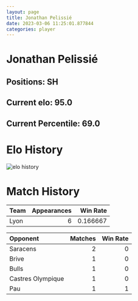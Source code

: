 ```yaml
---  
layout: page  
title: Jonathan Pelissié  
date: 2023-03-06 11:25:01.877844  
categories: player  
---
```

# Jonathan Pelissié

## Positions: SH

## Current elo: 95.0

## Current Percentile: 69.0

# Elo History


![elo history](history_JonathanPelissié.png)
# Match History


| Team   |   Appearances |   Win Rate |
|:-------|--------------:|-----------:|
| Lyon   |             6 |   0.166667 |

| Opponent          |   Matches |   Win Rate |
|:------------------|----------:|-----------:|
| Saracens          |         2 |          0 |
| Brive             |         1 |          0 |
| Bulls             |         1 |          0 |
| Castres Olympique |         1 |          0 |
| Pau               |         1 |          1 |